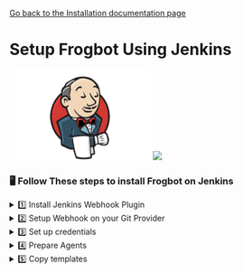 [Go back to the Installation documentation page](../../../README.md)

# Setup Frogbot Using Jenkins

<div>
<img src="../../../images/jenkins-logo.png" width="250">
<img src="../../../images/frogbot-intro.png" width="250">
</div>

### 🖥️ Follow These steps to install Frogbot on Jenkins

<details>
  <summary>1️⃣  Install Jenkins Webhook Plugin </summary>

- **Install Generic Webhook Trigger**
    - Using the GUI: From your Jenkins dashboard navigate to Manage Jenkins > Manage Plugins and select the Available
      tab. Locate this plugin by searching
      for - [Generic Webhook Trigger](https://plugins.jenkins.io/generic-webhook-trigger/).

</details>
<details>
  <summary>2️⃣ Setup Webhook on your Git Provider </summary>

- Webhook Link: `JENKINS_URL/generic-webhook-trigger/invoke`
- Optional - **JobToken** : When using the plugin in several jobs, you will have the same URL trigger all jobs. If you
  want to trigger only a certain job you can use the **JobToken** in the URL to specify what job needs to be executed.
- Webhook Link with **JobToken** : `JENKINS_URL/generic-webhook-trigger/invoke?token=JobToken`
- Read more [JobToken Docs](https://plugins.jenkins.io/generic-webhook-trigger/#plugin-content-trigger-only-specific-job)
- 🌟 Choose your Git provider:
    <details>
      <summary> Bitbucket Server  </summary>

    - Go to repository settings and select Webhooks , and create a new webhook.
      <img src="../../../images/bitbucket-webhook-setup.png">
    - Set the webhook URL  `https://jenkinsUrl/generic-webhook-trigger/invoke?token=JobToken`
      <img src="../../../images/bitbucketserver-create-webhook.png">

    </details>

  <details>
      <summary> GitHub  </summary>
  
    - Go to repository settings and create a new webhook.
    <img src="../../../images/github-new-webhook.png">
  
    - Add a new webhook
    <img src="../../../images/github-webhook-setup.png">
  
    - Set up trigger
    <img src="../../../images/github-trigger-event.png">

  </details>

  <details>
        <summary> Azure Repos  </summary>

    - [Set Up Azure Repos Jenkins Webhook](https://learn.microsoft.com/en-us/azure/devops/service-hooks/services/jenkins?view=azure-devops)

    </details>

  <details>
        <summary> GitLab  </summary>

    - Go your project settings and select webhooks.
    - Setup a webhhok with merge request events
    - **Secret Token** is the JobToken to execute a specific job, this is optional.
    -  <img src="../../../images/GitLab_webhook.png">

    - Fill in your **JENKINS URL/generic-webhook-trigger/invoke** , **SECRET_TOKEN** and select add webhook.

</details>

<details>
  <summary>3️⃣ Set up credentials</summary>

- Make sure you have the connection details of your JFrog environment and saved as credentials, as they will be
  referenced from the Jenkinsfile.
- Set up the following credentials:
    - **JF_URL**
    - **JF_ACCESS_TOKEN** *or* **JF_USER**  & **JF_PASSWORD**
    - **JF_GIT_TOKEN** access token with read&write access to the repository.
- [How to use credentials with Jenkins](https://www.jenkins.io/doc/book/using/using-credentials/)

</details>

<details>
  <summary>4️⃣  Prepare Agents</summary>

- It is necessary to have the package manager corresponding to the repository installed on the machine. For example, for
  an npm project, npm must be installed. In the case of multi-project repositories, ensure that all the required package
  managers are installed

</details>

<details>
  <summary>5️⃣ Copy templates </summary>

- **Copy and adjust params for each command**


* [Scan And Fix Repository](scan-and-fix.jenkinsfile)


* [Scan Pull Request](scan-pull-request.jenkinsfile)



      



